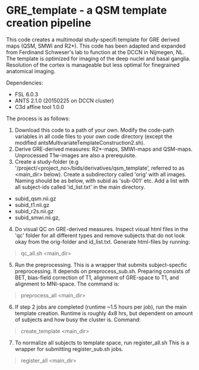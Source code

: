 # GRE_template - a QSM template creation pipeline

This code creates a multimodal study-specifi template for GRE derived maps (QSM, SMWI and R2*). This code has been adapted and expanded from Ferdinand Schweser's lab to function at the DCCN in Nijmegen, NL. The template is optimized for imaging of the deep nuclei and basal ganglia. Resolution of the cortex is manageable but less optimal for finegrained anatomical imaging.

Dependencies:
- FSL 6.0.3
- ANTS 2.1.0 (20150225 on DCCN cluster)
- C3d affine tool 1.0.0

The process is as follows:

1. Download this code to a path of your own. Modify the code-path variables in all code files to your own code directory (except the modified antsMultivariateTemplateConstruction2.sh).
2. Derive GRE-derived measures: R2*-maps, SMWI-maps and QSM-maps. Unprocessed T1w-images are also a prerequisite.
3. Create a study-folder (e.g '/project/<project_no>/bids/derivatives/qsm_template', referred to as <main_dir> below). Create a subdirectory called 'orig' with all images. Naming should be as below, with subid as 'sub-001' etc. Add a list with all subject-ids called 'id_list.txt' in the main directory.
- subid_qsm.nii.gz
- subid_t1.nii.gz
- subid_r2s.nii.gz
- subid_smwi.nii.gz, 

4. Do visual QC on GRE-derived measures. Inspect visual html files in the 'qc' folder for all different types and remove subjects that do not look okay from the orig-folder and id_list.txt. Generate html-files by running: 
> qc_all.sh <main_dir> 
5. Run the preprocessing. This is a wrapper that submits subject-specfic preprocessing. It depends on preprocess_sub.sh. Preparing consists of BET, bias-field correction of T1, alignment of GRE-space to T1, and alignment to MNI-space. The command is:
> preprocess_all <main_dir> 
6. If step 2 jobs are completed (runtime ~1.5 hours per job), run the main template creation. Runtime is roughly 4x8 hrs, but dependent on amount of subjects and how busy the cluster is. Command:
> create_template <main_dir>
7. To normalize all subjects to template space, run register_all.sh This is a wrapper for submitting register_sub.sh jobs.
> register_all <main_dir>
